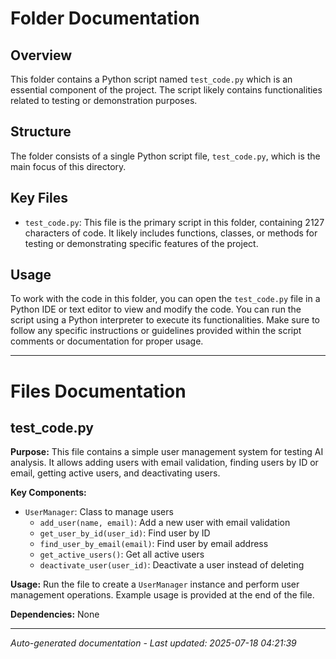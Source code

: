 # Folder Documentation

## Overview
This folder contains a Python script named `test_code.py` which is an essential component of the project. The script likely contains functionalities related to testing or demonstration purposes.

## Structure
The folder consists of a single Python script file, `test_code.py`, which is the main focus of this directory.

## Key Files
- `test_code.py`: This file is the primary script in this folder, containing 2127 characters of code. It likely includes functions, classes, or methods for testing or demonstrating specific features of the project.

## Usage
To work with the code in this folder, you can open the `test_code.py` file in a Python IDE or text editor to view and modify the code. You can run the script using a Python interpreter to execute its functionalities. Make sure to follow any specific instructions or guidelines provided within the script comments or documentation for proper usage.

---

# Files Documentation

## test_code.py

**Purpose:** This file contains a simple user management system for testing AI analysis. It allows adding users with email validation, finding users by ID or email, getting active users, and deactivating users.

**Key Components:**
- `UserManager`: Class to manage users
  - `add_user(name, email)`: Add a new user with email validation
  - `get_user_by_id(user_id)`: Find user by ID
  - `find_user_by_email(email)`: Find user by email address
  - `get_active_users()`: Get all active users
  - `deactivate_user(user_id)`: Deactivate a user instead of deleting

**Usage:** Run the file to create a `UserManager` instance and perform user management operations. Example usage is provided at the end of the file.

**Dependencies:** None

---
*Auto-generated documentation - Last updated: 2025-07-18 04:21:39*
